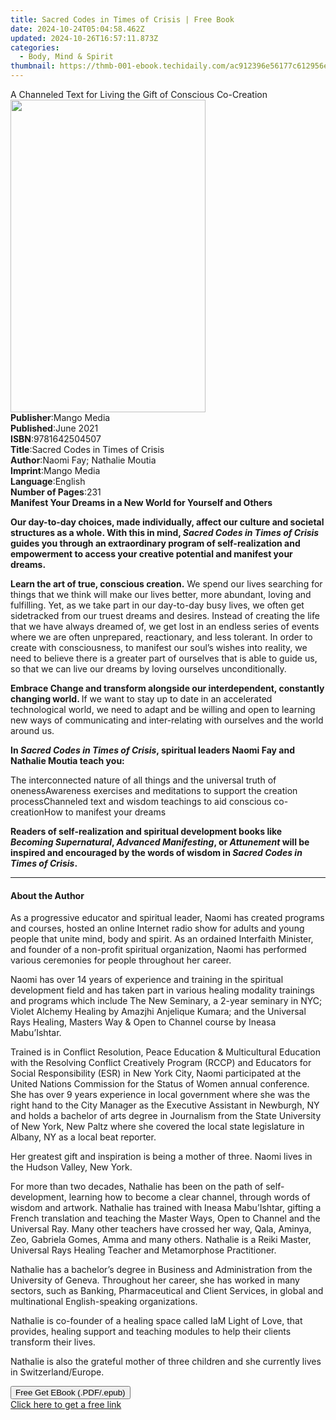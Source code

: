 ```yaml
---
title: Sacred Codes in Times of Crisis | Free Book
date: 2024-10-24T05:04:58.462Z
updated: 2024-10-26T16:57:11.873Z
categories:
  - Body, Mind & Spirit
thumbnail: https://thmb-001-ebook.techidaily.com/ac912396e56177c612956e4b25a1cc255a48128ba9e5c5fcf0f1571e18b7818b.jpg
---
```

<main id="book-container">
  <div class="flex flex-col">
    <div class="book-brief flex-1 py-6 px-4 sm:p-6 md:py-10 md:px-8">
      <!-- brief-->
      <div class="book-brief-main">
        A Channeled Text for Living the Gift of Conscious Co-Creation
      </div>
    </div>
    <div
      class="book-meta-info flex-1 grid gap-4 col-start-1 col-end-3 row-start-1 sm:mb-6 sm:grid-cols-4 lg:gap-6 lg:col-start-2 lg:row-end-6 lg:row-span-6 lg:mb-0"
    >
      <div
        class="book-meta-info-left place-content-center mt-4 p-4 text-sm leading-6 col-start-2 col-span-2 dark:text-slate-400"
      >
        <img
          class="w-full h-500 object-cover rounded-lg sm:h-255 sm:col-span-2 lg:col-span-full"
          src="https://img-001-ebook.techidaily.com/49fb12a36fe189f7a51434ac0ced18d2249d13dc1a9a7c4727592af088e0d38d.jpg"
          alt=""
          width="312"
          height="500"
        />
      </div>
      <div
        class="book-meta-info-right mt-2 col-start-1 row-start-2 col-span-3 self-center"
      >
        <!-- meta data  -->
        <div class="flex flex-col px-4 md:px-8">
          <div class="flex-1">
            <strong>Publisher</strong>:<span class="px-2">Mango Media</span>
          </div>
          <div class="flex-1">
            <strong>Published</strong>:<span class="px-2">June 2021</span>
          </div>
          <div class="flex-1">
            <strong>ISBN</strong>:<span class="px-2">9781642504507</span>
          </div>
          <div class="flex-1">
            <strong>Title</strong>:<span class="px-2"
              >Sacred Codes in Times of Crisis</span
            >
          </div>
          <div class="flex-1">
            <strong>Author</strong>:<span class="px-2"
              >Naomi Fay; Nathalie Moutia</span
            >
          </div>
          <div class="flex-1">
            <strong>Imprint</strong>:<span class="px-2">Mango Media</span>
          </div>
          <div class="flex-1">
            <strong>Language</strong>:<span class="px-2">English</span>
          </div>
          <div class="flex-1">
            <strong>Number of Pages</strong>:<span class="px-2">231</span>
          </div>
        </div>
      </div>
    </div>
    <div class="book-description flex-1 py-6 px-4 sm:p-6 md:py-10 md:px-8">
      <div class="book-description-main">
        <div accordion-content="" id="description">
          <b>Manifest Your Dreams in a New World for Yourself and Others</b
          ><br />
          <p>
            <b
              >Our day-to-day choices, made individually, affect our culture and
              societal structures as a whole. With this in mind,
              <i>Sacred Codes in Times of Crisis</i> guides you through an
              extraordinary program of self-realization and empowerment to
              access your creative potential and manifest your dreams.</b
            ><br />
          </p>
          <p>
            <b>Learn the art of true, conscious creation.</b> We spend our lives
            searching for things that we think will make our lives better, more
            abundant, loving and fulfilling. Yet, as we take part in our
            day-to-day busy lives, we often get sidetracked from our truest
            dreams and desires. Instead of creating the life that we have always
            dreamed of, we get lost in an endless series of events where we are
            often unprepared, reactionary, and less tolerant. In order to create
            with consciousness, to manifest our soul’s wishes into reality, we
            need to believe there is a greater part of ourselves that is able to
            guide us, so that we can live our dreams by loving ourselves
            unconditionally.<br />
          </p>
          <p>
            <b
              >Embrace Change and transform alongside our interdependent,
              constantly changing world. </b
            >If we want to stay up to date in an accelerated technological
            world, we need to adapt and be willing and open to learning new ways
            of communicating and inter-relating with ourselves and the world
            around us.<br />
          </p>
          <p>
            <b
              >In <i>Sacred Codes in Times of Crisis</i>, spiritual leaders
              Naomi Fay and Nathalie Moutia teach you:</b
            ><br />
          </p>
          The interconnected nature of all things and the universal truth of
          onenessAwareness exercises and meditations to support the creation
          processChanneled text and wisdom teachings to aid conscious
          co-creationHow to manifest your dreams
          <p></p>
          <p>
            <b
              >Readers of self-realization and spiritual development books like
              <i>Becoming Supernatural</i>, <i>Advanced Manifesting</i>, or
              <i>Attunement</i> will be inspired and encouraged by the words of
              wisdom in <i>Sacred Codes in Times of Crisis</i>.</b
            >
          </p>
        </div>
        <div class="accordion-fader"></div>
      </div>
    </div>
    <div class="book-excerpts flex-1 py-6 px-4 sm:p-6 md:py-10 md:px-8">
      <!-- excerpts-->
      <div class="book-excerpts-main">
        <hr />
        <h4 class="placeholder placeholder-heading">
          <span>About the Author</span>
        </h4>
        <p></p>
        <p>
          As a progressive educator and spiritual leader, Naomi has created
          programs and courses, hosted an online Internet radio show for adults
          and young people that unite mind, body and spirit. As an ordained
          Interfaith Minister, and founder of a non-profit spiritual
          organization, Naomi has performed various ceremonies for people
          throughout her career.<br />
        </p>
        <p>
          Naomi has over 14 years of experience and training in the spiritual
          development field and has taken part in various healing modality
          trainings and programs which include The New Seminary, a 2-year
          seminary in NYC; Violet Alchemy Healing by Amazjhi Anjelique Kumara;
          and the Universal Rays Healing, Masters Way &amp; Open to Channel
          course by Ineasa Mabu’Ishtar. <br />
        </p>
        <p>
          Trained is in Conflict Resolution, Peace Education &amp; Multicultural
          Education with the Resolving Conflict Creatively Program (RCCP) and
          Educators for Social Responsibility (ESR) in New York City, Naomi
          participated at the United Nations Commission for the Status of Women
          annual conference. She has over 9 years experience in local government
          where she was the right hand to the City Manager as the Executive
          Assistant in Newburgh, NY and holds a bachelor of arts degree in
          Journalism from the State University of New York, New Paltz where she
          covered the local state legislature in Albany, NY as a local beat
          reporter. <br />
        </p>
        <p>
          Her greatest gift and inspiration is being a mother of three. Naomi
          lives in the Hudson Valley, New York.
        </p>
        <p>
          For more than two decades, Nathalie has been on the path of
          self-development, learning how to become a clear channel, through
          words of wisdom and artwork. Nathalie has trained with Ineasa
          Mabu’Ishtar, gifting a French translation and teaching the Master
          Ways, Open to Channel and the Universal Ray. Many other teachers have
          crossed her way, Qala, Aminya, Zeo, Gabriela Gomes, Amma and many
          others. Nathalie is a Reiki Master, Universal Rays Healing Teacher and
          Metamorphose Practitioner.<br />
        </p>
        <p>
          Nathalie has a bachelor’s degree in Business and Administration from
          the University of Geneva. Throughout her career, she has worked in
          many sectors, such as Banking, Pharmaceutical and Client Services, in
          global and multinational English-speaking organizations.<br />
        </p>
        <p>
          Nathalie is co-founder of a healing space called IaM Light of Love,
          that provides, healing support and teaching modules to help their
          clients transform their lives.<br />
        </p>
        <p>
          Nathalie is also the grateful mother of three children and she
          currently lives in Switzerland/Europe.
        </p>
        <p></p>
      </div>
    </div>
    <div
      class="book-about-author flex-1 py-6 px-4 sm:p-6 md:py-10 md:px-8"
    ></div>
    <div class="book-free-get flex-1 py-6 px-4 sm:p-6 md:py-10 md:px-8">
      <button
        id="btn-free-get"
        class="bg-blue-500 hover:bg-blue-700 text-white font-bold py-2 px-4 rounded"
      >
        Free Get EBook (.PDF/.epub)
      </button>
      <div id="countdown-display" class="px-2 text-lg mt-2"></div>
      <a
        id="free-link"
        class="hidden bg-blue-500 hover:bg-blue-700 text-white font-bold py-2 px-4 rounded"
        href="https://www.ebooks.com/en-us/book/210710267/sacred-codes-in-times-of-crisis/naomi-fay/"
        target="_blank"
        >Click here to get a free link</a
      >
    </div>
    <script>
      let countdownTime = 0;
      let countdownInterval = null;
      document
        .getElementById('btn-free-get')
        .addEventListener('click', startCountdown);
      function startCountdown() {
        countdownTime = new Date().getTime() + 60000 * 3;
        countdownInterval = setInterval(updateCountdown, 1000);
        document.getElementById('btn-free-get').disabled = true;
        document
          .getElementById('btn-free-get')
          .classList.add('bg-gray-500', 'cursor-not-allowed');
      }
      function updateCountdown() {
        let currentTime = new Date().getTime();
        let timeLeft = countdownTime - currentTime;
        let secondsLeft = Math.floor(timeLeft / 1000);
        document.getElementById('countdown-display').innerHTML =
          `Remaining time: ${secondsLeft} seconds.`;
        if (secondsLeft <= 0) {
          clearInterval(countdownInterval);
          document.getElementById('btn-free-get').classList.add('hidden');
          document.getElementById('free-link').classList.remove('hidden');
          document.getElementById('countdown-display').innerHTML = '';
        }
      }
    </script>
  </div>
</main>

<ins class="adsbygoogle"
      style="display:block"
      data-ad-client="ca-pub-7571918770474297"
      data-ad-slot="8358498916"
      data-ad-format="auto"
      data-full-width-responsive="true"></ins>
    